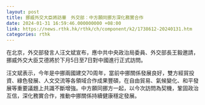 ```yaml
---
layout: post
title: 挪威外交大臣將訪華　外交部︰中方願同挪方深化務實合作
date: 2024-01-31 16:59:46.000000000 +08:00
link: https://news.rthk.hk/rthk/ch/component/k2/1738612-20240131.htm
categories: rthk
---
```


在北京，外交部發言人汪文斌宣布，應中共中央政治局委員、外交部長王毅邀請，挪威外交大臣艾德將於下月5日至7日對中國進行正式訪問。

汪文斌表示，今年是中挪兩國建交70周年，當前中挪關係發展良好，雙方經貿投資、綠色發展、人文交流等各領域合作成果豐碩，在自由貿易、氣候變化、和平發展等重要議題上共識不斷增強。中方願同挪方一起，以今次訪問為契機，鞏固政治互信，深化務實合作，推動中挪關係持續健康穩定發展。
